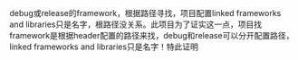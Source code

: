 debug或release的framework，根据路径寻找，项目配置linked frameworks and libraries只是名字，根路径没关系。此项目为了证实这一点，项目找framework是根据header配置的路径来找，debug和release可以分开配置路径，linked frameworks and libraries只是名字！特此证明
